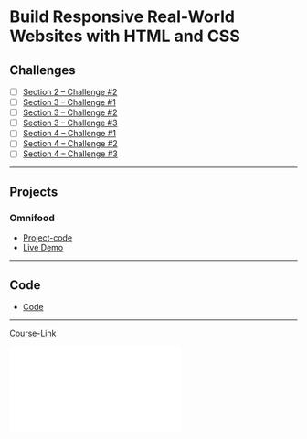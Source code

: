 # Build Responsive Real-World Websites with HTML and CSS
## Challenges
- [ ] [Section 2 – Challenge #2](./Challenges/01-Challenge/)
- [ ] [Section 3 – Challenge #1](./Challenges/02-Challenge/)
- [ ] [Section 3 – Challenge #2](./Challenges/03-Challenge/)
- [ ] [Section 3 – Challenge #3](./Challenges/04-Challenge/)
- [ ] [Section 4 – Challenge #1](./Challenges/05-Challenge/)
- [ ] [Section 4 – Challenge #2](./Challenges/06-Challenge/)
- [ ] [Section 4 – Challenge #3](./Challenges/07-Challenge/)

---
## Projects
### Omnifood
- [Project-code](./Projects/Omnifood) <br>
- [Live Demo](0mnif00d.netlify.app)
---
## Code
- [Code](./Projects/Omnifood)
---
[Course-Link](https://www.udemy.com/course/design-and-develop-a-killer-website-with-html5-and-css3)<br>

![Certificate](certificate.pdf)
